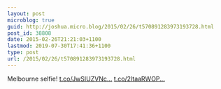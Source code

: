 ```yaml
---
layout: post
microblog: true
guid: http://joshua.micro.blog/2015/02/26/t570891283973193728.html
post_id: 38808
date: 2015-02-26T21:21:03+1100
lastmod: 2019-07-30T17:41:36+1100
type: post
url: /2015/02/26/t570891283973193728.html
---
```

Melbourne selfie! [t.co/JwSIUZVNc...](http://t.co/JwSIUZVNcR) [t.co/2ltaaRWOP...](http://t.co/2ltaaRWOPK)
